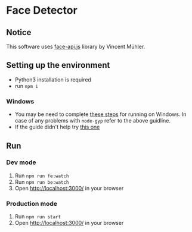 # Face Detector

## Notice
This software uses [face-api.js](https://github.com/justadudewhohacks/face-api.js) library by Vincent Mühler.

## Setting up the environment
- Python3 installation is required
- run `npm i`
### Windows
- You may be need to complete [these steps](https://github.com/nodejs/node-gyp#on-windows) for running on Windows.
In case of any problems with `node-gyp` refer to the above guidline.
- If the guide didn't help try [this one](https://github.com/nodejs/node-gyp/blob/main/docs/Updating-npm-bundled-node-gyp.md)

## Run
### Dev mode
1. Run `npm run fe:watch`
2. Run `npm run be:watch`
3. Open [http://localhost:3000/](http://localhost:3000/) in your browser

### Production mode
1. Run `npm run start`
2. Open [http://localhost:3000/](http://localhost:3000/) in your browser